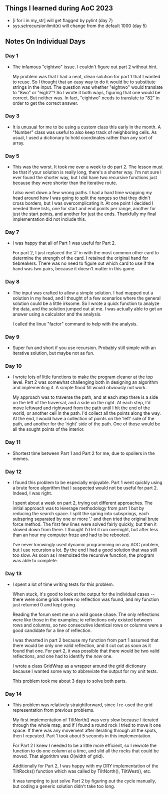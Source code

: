 ## Things I learned during AoC 2023

  - [i for i in my_str] will get flagged by pylint (day 7)
  - sys.setrecursionlimit(n) will change from the default 1000 (day 5)

## Notes On Individual Days

### Day 1

  - The infamous "eightwo" issue. I couldn't figure out part 2 without hint.

    My problem was that I had a neat, clean solution for part 1 that I
    wanted to reuse. So I thought that an easy way to do it would be to
    substitute strings in the input. The question was whether "eightwo"
    would translate to "8wo" or "eigh2"? So I wrote it both ways, figuring
    that one would be correct. But neither was. In fact, "eightwo" needs to
    translate to "82" in order to get the correct answer.

### Day 3

  - It is unusual for me to be using a custom class this early in the month.
    A "Number" class was useful to also keep track of neighboring cells. As
    usual, I used a dictionary to hold coordinates rather than any sort of
    array.

### Day 5

  - This was the worst. It took me over a week to do part 2. The lesson
    must be that if your solution is really long, there's a shorter way.
    I'm not sure I ever found the shorter way, but I did have two recursive
    functions just because they were shorter than the iterative route.

    I also went down a few wrong paths. I had a hard time wrapping my head
    around how I was going to split the ranges so that they didn't cross
    borders, but I was overcomplicating it. At one point I decided I needed
    three lists, one for start and end points per range, another for just
    the start points, and another for just the ends. Thankfully my final
    implementation did not include this.

### Day 7

  - I was happy that all of Part 1 was useful for Part 2.
    
    For part 2, I just replaced the 'J' in with the most common other card to
    determine the strength of the card. I retained the original hand for
    tiebreakers. There was no need to figure out which card to use if the
    hand was two pairs, because it doesn't matter in this game.

### Day 8

  - The input was crafted to allow a simple solution. I had mapped out
    a solution in my head, and I thought of a few scenarios where the general
    solution could be a little irksome. So I wrote a quick function to
    analyze the data, and the solution jumped out at me. I was actually
    able to get an answer using a calculator and the analysis.

    I called the linux "factor" command to help with the analysis.


### Day 9

  - Super fun and short if you use recursion. Probably still simple
    with an iterative solution, but maybe not as fun.


### Day 10

  - I wrote lots of little functions to make the program cleaner at
    the top level. Part 2 was somewhat challenging both in designing
    an algorithm and implementing it. A simple flood fill would
    obviously not work.

    My approach was to traverse the path, and at each step there is
    a side on the left of the traversal, and a side on the right. At
    each step, I'd move leftward and rightward from the path until I
    hit the end of the world, or another cell in the path. I'd collect
    all the points along the way. At the end, I would have a collection
    of points on the 'left' side of the path, and another for the
    'right' side of the path. One of those would be all the sought
    points of the interior.

### Day 11

  - Shortest time between Part 1 and Part 2 for me, due to spoilers in
    the memes.

### Day 12

  - I found this problem to be especially enjoyable. Part 1 went quickly
    using a brute force algorithm that I suspected would not be useful
    for part 2. Indeed, I was right.

    I spent about a week on part 2, trying out different approaches. The
    initial approach was to leverage methodology from part 1 but by
    reducing the search space. I split the spring into subsprings, each
    subspring separated by one or more '.' and then tried the original
    brute force method. The first few lines were solved fairly quickly,
    but then it slowed down from there. I thought I'd let it run overnight,
    but after less than an hour my computer froze and had to be rebooted.

    I've never knowingly used dynamic programming on any AOC problem,
    but I use recursion a lot. By the end I had a good solution that was
    still too slow. As soon as I memoized the recursive function, the
    program was able to complete.
  
### Day 13

  - I spent a lot of time writing tests for this problem.
  
    When stuck, it's good to look at the output for the individual
    cases -- there were some grids where no reflection was found, and my
    function just returned 0 and kept going.
    
    Reading the forum sent me on a wild goose chase. The only reflections
    were like those in the examples; ie reflections only existed between
    rows and columns, so two consecutive identical rows or columns were a
    good candidate for a line of reflection.
    
    I was thwarted in part 2 because my function from part 1 assumed that
    there would be only one valid reflection, and it cut out as soon as it
    found that one. For part 2, it was possible that there would be two
    valid reflections, and one had to identify the *new* one.
    
    I wrote a class GridWrap as a wrapper around the grid dictionary because
    I wanted some way to abbreviate the output for my unit tests.
    
    This problem took me about 3 days to solve both parts.


### Day 14

  - This problem was relatively straightforward, since I re-used the grid
    representation from previous problems.
    
    My first implementation of TiltNorth() was very slow because I iterated
    through the whole map, and if I found a round rock I tried to move it one
    space. If there was any movement after iterating through all the spots,
    then I repeated. Part 1 took about 5 seconds in this implementation.
    
    For Part 2 I knew I needed to be a little more efficient, so I rewrote
    the function to do one column at a time, and slid all the rocks that could
    be moved. That algorithm was *O*(width of grid).

    Additionally for Part 2, I was happy with my DRY implementation of
    the TiltRocks() function which was called by TiltNorth(), TiltWest(),
    etc.

    It was tempting to just solve Part 2 by figuring out the cycle manually,
    but coding a generic solution didn't take too long.
